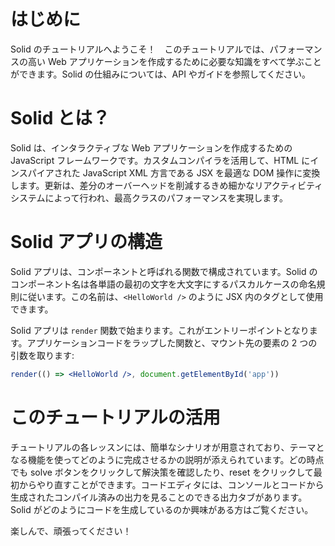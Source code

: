 # はじめに

Solid のチュートリアルへようこそ！　このチュートリアルでは、パフォーマンスの高い Web アプリケーションを作成するために必要な知識をすべて学ぶことができます。Solid の仕組みについては、API やガイドを参照してください。

# Solid とは？

Solid は、インタラクティブな Web アプリケーションを作成するための JavaScript フレームワークです。カスタムコンパイラを活用して、HTML にインスパイアされた JavaScript XML 方言である JSX を最適な DOM 操作に変換します。更新は、差分のオーバーヘッドを削減するきめ細かなリアクティビティシステムによって行われ、最高クラスのパフォーマンスを実現します。

# Solid アプリの構造

Solid アプリは、コンポーネントと呼ばれる関数で構成されています。Solid のコンポーネント名は各単語の最初の文字を大文字にするパスカルケースの命名規則に従います。この名前は、`<HelloWorld />` のように JSX 内のタグとして使用できます。

Solid アプリは `render` 関数で始まります。これがエントリーポイントとなります。アプリケーションコードをラップした関数と、マウント先の要素の 2 つの引数を取ります:

```jsx
render(() => <HelloWorld />, document.getElementById('app'))
```
# このチュートリアルの活用

チュートリアルの各レッスンには、簡単なシナリオが用意されており、テーマとなる機能を使ってどのように完成させるかの説明が添えられています。どの時点でも solve ボタンをクリックして解決策を確認したり、reset をクリックして最初からやり直すことができます。コードエディタには、コンソールとコードから生成されたコンパイル済みの出力を見ることのできる出力タブがあります。Solid がどのようにコードを生成しているのか興味がある方はご覧ください。

楽しんで、頑張ってください！
